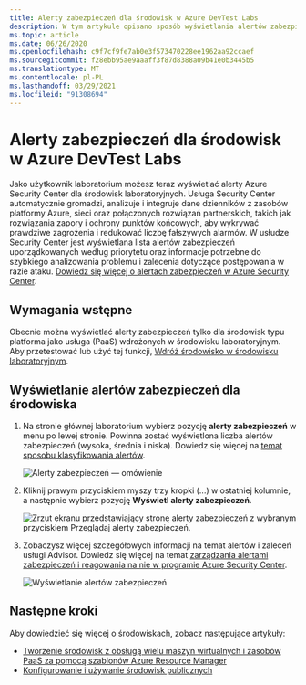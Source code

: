 ```yaml
---
title: Alerty zabezpieczeń dla środowisk w Azure DevTest Labs
description: W tym artykule opisano sposób wyświetlania alertów zabezpieczeń dla środowiska w programie DevTest Labs i podejmowania odpowiednich działań.
ms.topic: article
ms.date: 06/26/2020
ms.openlocfilehash: c9f7cf9fe7ab0e3f573470228ee1962aa92ccaef
ms.sourcegitcommit: f28ebb95ae9aaaff3f87d8388a09b41e0b3445b5
ms.translationtype: MT
ms.contentlocale: pl-PL
ms.lasthandoff: 03/29/2021
ms.locfileid: "91308694"
---
```

# <a name="security-alerts-for-environments-in-azure-devtest-labs"></a>Alerty zabezpieczeń dla środowisk w Azure DevTest Labs
Jako użytkownik laboratorium możesz teraz wyświetlać alerty Azure Security Center dla środowisk laboratoryjnych. Usługa Security Center automatycznie gromadzi, analizuje i integruje dane dzienników z zasobów platformy Azure, sieci oraz połączonych rozwiązań partnerskich, takich jak rozwiązania zapory i ochrony punktów końcowych, aby wykrywać prawdziwe zagrożenia i redukować liczbę fałszywych alarmów. W usłudze Security Center jest wyświetlana lista alertów zabezpieczeń uporządkowanych według priorytetu oraz informacje potrzebne do szybkiego analizowania problemu i zalecenia dotyczące postępowania w razie ataku. [Dowiedz się więcej o alertach zabezpieczeń w Azure Security Center](../security-center//security-center-alerts-overview.md).  


## <a name="prerequisites"></a>Wymagania wstępne
Obecnie można wyświetlać alerty zabezpieczeń tylko dla środowisk typu platforma jako usługa (PaaS) wdrożonych w środowisku laboratoryjnym. Aby przetestować lub użyć tej funkcji, [Wdróż środowisko w środowisku laboratoryjnym](devtest-lab-create-environment-from-arm.md). 

## <a name="view-security-alerts-for-an-environment"></a>Wyświetlanie alertów zabezpieczeń dla środowiska

1. Na stronie głównej laboratorium wybierz pozycję **alerty zabezpieczeń** w menu po lewej stronie. Powinna zostać wyświetlona liczba alertów zabezpieczeń (wysoka, średnia i niska). Dowiedz się więcej na [temat sposobu klasyfikowania alertów](../security-center/security-center-alerts-overview.md#how-are-alerts-classified).

    ![Alerty zabezpieczeń — omówienie](./media/environment-security-alerts/security-alerts-overview-page.png)
2. Kliknij prawym przyciskiem myszy trzy kropki (...) w ostatniej kolumnie, a następnie wybierz pozycję **Wyświetl alerty zabezpieczeń**. 

    ![Zrzut ekranu przedstawiający stronę alerty zabezpieczeń z wybranym przyciskiem Przeglądaj alerty zabezpieczeń.](./media/environment-security-alerts/view-security-alerts-menu.png)
    
3. Zobaczysz więcej szczegółowych informacji na temat alertów i zaleceń usługi Advisor. Dowiedz się więcej na temat [zarządzania alertami zabezpieczeń i reagowania na nie w programie Azure Security Center](../security-center/security-center-managing-and-responding-alerts.md).

    ![Wyświetlanie alertów zabezpieczeń](./media/environment-security-alerts/advisor-recommendations.png)


## <a name="next-steps"></a>Następne kroki
Aby dowiedzieć się więcej o środowiskach, zobacz następujące artykuły:

- [Tworzenie środowisk z obsługą wielu maszyn wirtualnych i zasobów PaaS za pomocą szablonów Azure Resource Manager](devtest-lab-create-environment-from-arm.md)
- [Konfigurowanie i używanie środowisk publicznych](devtest-lab-configure-use-public-environments.md)
